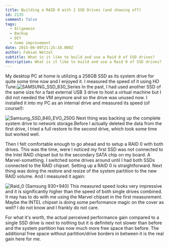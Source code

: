 ```yaml
---
title: Building a RAID 0 with 2 SSD Drives (and showing off)
id: 2135
comment: false
tags:
  - Allgemein
  - Backup
  - DIY
  - home improvement
date: 2015-06-09T21:25:18.000Z
author: Fabian Wetzel
subtitle: What is it like to build and use a Raid 0 of SSD drives?
description: What is it like to build and use a Raid 0 of SSD drives?
---
```


My desktop PC at home is utilizing a 256GB SSD as its system drive for quite some time now and I enjoyed it. I measured the speed of it using HD Tune:![SAMSUNG_SSD_830_Series](https://az275061.vo.msecnd.net/blogmedia/2015/06/SAMSUNG_SSD_830_Series.png)
In the past, I had used another SSD of the same size for a fast external USB 3 drive to host a virtual machine but I did not needed the VM anymore and so the drive was unused now. I installed it into my PC as an internal drive and measured its speed (of course!):

![Samsung_SSD_840_EVO_250G](https://az275061.vo.msecnd.net/blogmedia/2015/06/Samsung_SSD_840_EVO_250G.png)
Next thing was backing up the complete system drive to network storage.Before I actually deleted the data from the first drive, I tried a full restore to the second drive, which took some time but worked well.

Then I felt comfortable enough to go ahead and to setup a RAID 0 with both drives. This was the time, were I noticed my first SSD was not connected to the Intel RAID chipset but to the secondary SATA chip on my board. A Marvel-something. I switched some drives around until I had both SSDs connected to the RAID chipset. Setting up a RAID 0 is straightforward. Next thing was doing the restore and resize of the system partition to the new RAID volume. And I measured it again:

![Raid_0 (Samsung 930+940)](https://az275061.vo.msecnd.net/blogmedia/2015/06/Raid_0-Samsung-930-940.png)
This measured speed looks very impressive and it is significantly higher than the speed of both single drives combined. It may has to do with me using the Marvel chipset in the first measurement. Maybe the INTEL chipset is doing some performance magic on the cover as well? I do not know and I frankly do not care.

For what it's worth, the actual perceived performance gain compared to a single SSD drive is next to nothing but it is definitely not slower than before and the system partition has now much more free space than before. The additional free space without partition/drive borders in between it is the real gain here for me.

